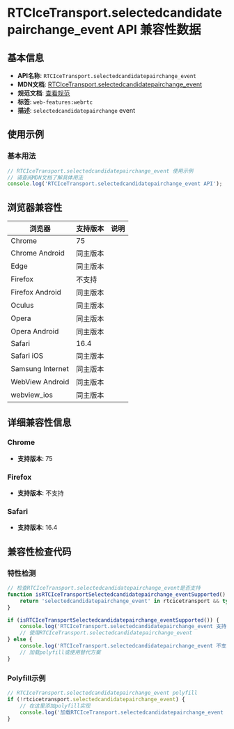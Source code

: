 # RTCIceTransport.selectedcandidatepairchange_event API 兼容性数据

## 基本信息

- **API名称**: `RTCIceTransport.selectedcandidatepairchange_event`
- **MDN文档**: [RTCIceTransport.selectedcandidatepairchange_event](https://developer.mozilla.org/docs/Web/API/RTCIceTransport/selectedcandidatepairchange_event)
- **规范文档**: [查看规范](https://w3c.github.io/webrtc-pc/#event-icetransport-selectedcandidatepairchange,https://w3c.github.io/webrtc-pc/#dom-rtcicetransport-onselectedcandidatepairchange)
- **标签**: `web-features:webrtc`
- **描述**: `selectedcandidatepairchange` event

## 使用示例

### 基本用法

```javascript
// RTCIceTransport.selectedcandidatepairchange_event 使用示例
// 请查阅MDN文档了解具体用法
console.log('RTCIceTransport.selectedcandidatepairchange_event API');
```

## 浏览器兼容性

| 浏览器 | 支持版本 | 说明 |
|--------|----------|------|
| Chrome | 75 |  |
| Chrome Android | 同主版本 |  |
| Edge | 同主版本 |  |
| Firefox | 不支持 |  |
| Firefox Android | 同主版本 |  |
| Oculus | 同主版本 |  |
| Opera | 同主版本 |  |
| Opera Android | 同主版本 |  |
| Safari | 16.4 |  |
| Safari iOS | 同主版本 |  |
| Samsung Internet | 同主版本 |  |
| WebView Android | 同主版本 |  |
| webview_ios | 同主版本 |  |

## 详细兼容性信息

### Chrome

- **支持版本**: 75

### Firefox

- **支持版本**: 不支持

### Safari

- **支持版本**: 16.4

## 兼容性检查代码

### 特性检测

```javascript
// 检查RTCIceTransport.selectedcandidatepairchange_event是否支持
function isRTCIceTransportSelectedcandidatepairchange_eventSupported() {
    return 'selectedcandidatepairchange_event' in rtcicetransport && typeof rtcicetransport.selectedcandidatepairchange_event === 'function';
}

if (isRTCIceTransportSelectedcandidatepairchange_eventSupported()) {
    console.log('RTCIceTransport.selectedcandidatepairchange_event 支持');
    // 使用RTCIceTransport.selectedcandidatepairchange_event
} else {
    console.log('RTCIceTransport.selectedcandidatepairchange_event 不支持，需要polyfill');
    // 加载polyfill或使用替代方案
}
```

### Polyfill示例

```javascript
// RTCIceTransport.selectedcandidatepairchange_event polyfill
if (!rtcicetransport.selectedcandidatepairchange_event) {
    // 在这里添加polyfill实现
    console.log('加载RTCIceTransport.selectedcandidatepairchange_event polyfill');
}
```

